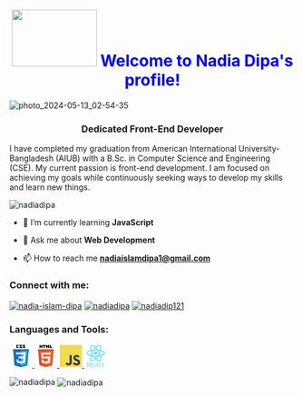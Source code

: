 <h1 align="center" style="color:blue;">
   <img height="100px" width="150px" src="https://i.pinimg.com/originals/50/38/f6/5038f6672f089f3a50c4f075feddfc42.gif">
  Welcome to Nadia Dipa's profile!
 </h1>

![photo_2024-05-13_02-54-35](https://github.com/NadiaDipa/NadiaDipa/assets/40013245/46ba7840-bb4c-474a-8f4a-572195bdbd63)
<h3 align="center">Dedicated Front-End Developer</h3>

I have completed my graduation from American International University-Bangladesh (AIUB) with a B.Sc. in Computer Science and Engineering (CSE). My current passion is front-end development. I am focused on achieving my goals while continuously seeking ways to develop my skills and learn new things.


<p align="left"> <img src="https://komarev.com/ghpvc/?username=nadiadipa&label=Profile%20views&color=0e75b6&style=flat" alt="nadiadipa" /> </p>

- 🌱 I’m currently learning **JavaScript**

- 💬 Ask me about **Web Development**

- 📫 How to reach me **nadiaislamdipa1@gmail.com**

<h3 align="left">Connect with me:</h3>
<p align="left">
<a href="https://linkedin.com/in/nadia-islam-dipa" target="blank"><img align="center" src="https://raw.githubusercontent.com/rahuldkjain/github-profile-readme-generator/master/src/images/icons/Social/linked-in-alt.svg" alt="nadia-islam-dipa" height="30" width="40" /></a>
<a href="https://github.com/nadiadipa" target="blank"><img align="center" src="https://raw.githubusercontent.com/rahuldkjain/github-profile-readme-generator/master/src/images/icons/Social/github-alt.svg" alt="nadiadipa" height="30" width="40" /></a>
<a href="https://fb.com/nadiadip121" target="blank"><img align="center" src="https://raw.githubusercontent.com/rahuldkjain/github-profile-readme-generator/master/src/images/icons/Social/facebook.svg" alt="nadiadip121" height="30" width="40" /></a>
</p>

<h3 align="left">Languages and Tools:</h3>
<p align="left"> <a href="https://www.w3schools.com/css/" target="_blank" rel="noreferrer"> <img src="https://raw.githubusercontent.com/devicons/devicon/master/icons/css3/css3-original-wordmark.svg" alt="css3" width="40" height="40"/> </a> <a href="https://www.w3.org/html/" target="_blank" rel="noreferrer"> <img src="https://raw.githubusercontent.com/devicons/devicon/master/icons/html5/html5-original-wordmark.svg" alt="html5" width="40" height="40"/> </a> <a href="https://developer.mozilla.org/en-US/docs/Web/JavaScript" target="_blank" rel="noreferrer"> <img src="https://raw.githubusercontent.com/devicons/devicon/master/icons/javascript/javascript-original.svg" alt="javascript" width="40" height="40"/> </a> <a href="https://reactjs.org/" target="_blank" rel="noreferrer"> <img src="https://raw.githubusercontent.com/devicons/devicon/master/icons/react/react-original-wordmark.svg" alt="react" width="40" height="40"/> </a> </p>

<p><img align="left" src="https://github-readme-stats.vercel.app/api/top-langs?username=nadiadipa&show_icons=true&locale=en&layout=compact" alt="nadiadipa" /></p>

<p>&nbsp;<img align="center" src="https://github-readme-stats.vercel.app/api?username=nadiadipa&show_icons=true&locale=en" alt="nadiadipa" /></p>
